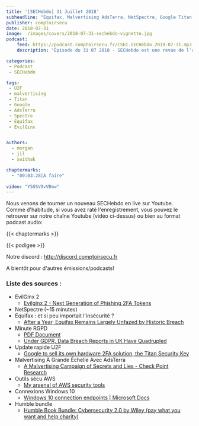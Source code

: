 ```yaml
---
title: '[SECHebdo] 31 Juillet 2018'
subheadline: "Equifax, Malvertising AdsTerra, NetSpectre, Google Titan, RGPD S02E04, EvilGinx2, etc."
publisher: comptoirsecu
date: 2018-07-31
image:  /images/covers/2018-07-31-sechebdo-vignette.jpg
podcast:
    feed: https://podcast.comptoirsecu.fr/CSEC.SECHebdo.2018-07-31.mp3
    description: "Épisode du 31 07 2018 - SECHebdo est une revue de l'actualité cybersécurité réalisée en live sur Youtube, généralement le mardi soir."

categories:
 - Podcast
 - SECHebdo

tags:
 - U2F
 - malvertising
 - Titan
 - Google
 - AdsTerra
 - Spectre
 - Equifax
 - EvilGinx


authors:
  - morgan
  - jil
  - swithak

chaptermarks:
  - "00:03:28|A faire"
  
video: "Y5OSV9vVBmw"
---
```


Nous venons de tourner un nouveau SECHebdo en live sur Youtube. Comme d'habitude, si vous avez raté l'enregistrement, vous pouvez le retrouver sur notre chaîne Youtube (vidéo ci-dessus) ou bien au format podcast audio:

{{< chaptermarks >}}

{{< podigee >}}

Notre discord : <http://discord.comptoirsecu.fr>

A bientôt pour d'autres émissions/podcasts!

### Liste des sources :

*  EvilGinx 2
	* [Evilginx 2 - Next Generation of Phishing 2FA Tokens](https://breakdev.org/evilginx-2-next-generation-of-phishing-2fa-tokens/)
*  NetSpectre (~15 minutes)
*  Equifax : et si peu importait l'insécurité ?
	* [After a Year, Equifax Remains Largely Unfazed by Historic Breach](http://www.govtech.com/security/A-Year-After-Data-Breach-Atlanta-Based-Equifax-Unbowed.html)
*  Minute RGPD
	* [PDF Document](http://meity.gov.in/writereaddata/files/Data_Protection_Committee_Report-comp.pdf)
	* [Under GDPR, Data Breach Reports in UK Have Quadrupled](https://www.bankinfosecurity.com/under-gdpr-data-breach-reports-in-uk-have-quadrupled-a-11249)
*  Update rapide U2F
	* [Google to sell its own hardware 2FA solution, the Titan Security Key](https://www.androidpolice.com/2018/07/25/google-sell-hardware-2fa-solution-titan-security-key/)
*  Malvertising À Grande Échelle Avec AdsTerra
	* [A Malvertising Campaign of Secrets and Lies - Check Point Research](https://research.checkpoint.com/malvertising-campaign-based-secrets-lies/)
* Outils sécu AWS
	* [My arsenal of AWS security tools](https://t.co/UmB3QjnD2d)
* Connexions Windows 10
	* [Windows 10 connection endpoints | Microsoft Docs](https://docs.microsoft.com/en-us/windows/privacy/manage-windows-endpoints)
* Humble bundle
	* [Humble Book Bundle: Cybersecurity 2.0 by Wiley (pay what you want and help charity)](https://www.humblebundle.com/books/cybersecurity-wiley-books)
